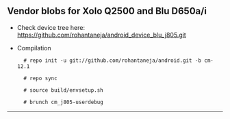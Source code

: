 Vendor blobs for Xolo Q2500 and Blu D650a/i
---------------

* Check device tree here:
https://github.com/rohantaneja/android_device_blu_j805.git

* Compilation

        # repo init -u git://github.com/rohantaneja/android.git -b cm-12.1
        
        # repo sync
        
        # source build/envsetup.sh
        
        # brunch cm_j805-userdebug

---------------